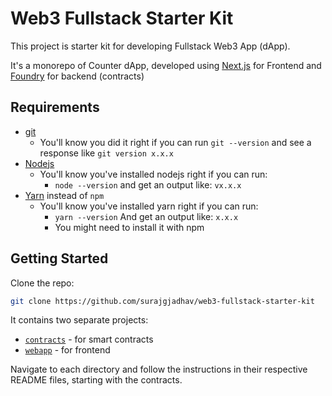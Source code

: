 # Web3 Fullstack Starter Kit

This project is starter kit for developing Fullstack Web3 App (dApp).

It's a monorepo of Counter dApp, developed using [Next.js](https://nextjs.org/) for Frontend and [Foundry](https://book.getfoundry.sh/) for backend (contracts)

## Requirements

- [git](https://git-scm.com/book/en/v2/Getting-Started-Installing-Git)
  - You'll know you did it right if you can run `git --version` and see a response like `git version x.x.x`
- [Nodejs](https://nodejs.org/en/)
  - You'll know you've installed nodejs right if you can run:
    - `node --version` and get an output like: `vx.x.x`
- [Yarn](https://yarnpkg.com/) instead of `npm`
  - You'll know you've installed yarn right if you can run:
    - `yarn --version` And get an output like: `x.x.x`
    - You might need to install it with npm

## Getting Started

Clone the repo:

```bash
git clone https://github.com/surajgjadhav/web3-fullstack-starter-kit
```

It contains two separate projects:

- [`contracts`](./contracts/) - for smart contracts
- [`webapp`](./webapp/) - for frontend

Navigate to each directory and follow the instructions in their respective README files, starting with the contracts.
